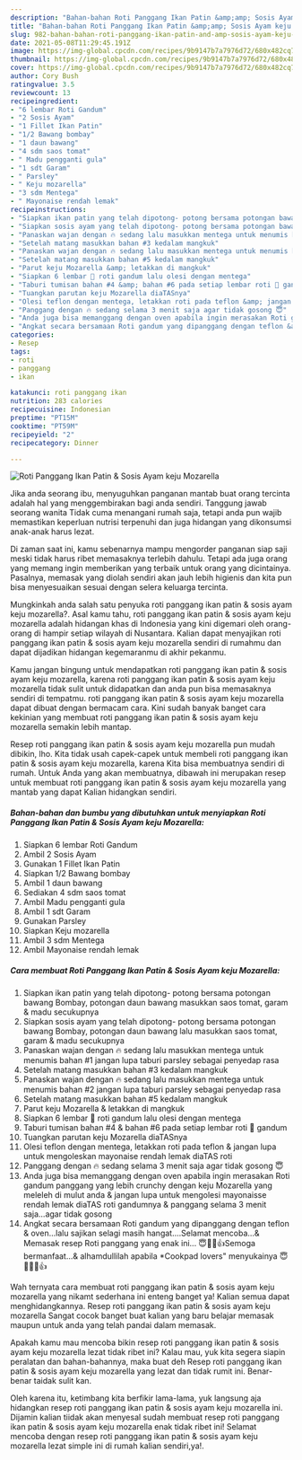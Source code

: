 ```yaml
---
description: "Bahan-bahan Roti Panggang Ikan Patin &amp;amp; Sosis Ayam keju Mozarella yang lezat Untuk Jualan"
title: "Bahan-bahan Roti Panggang Ikan Patin &amp;amp; Sosis Ayam keju Mozarella yang lezat Untuk Jualan"
slug: 982-bahan-bahan-roti-panggang-ikan-patin-and-amp-sosis-ayam-keju-mozarella-yang-lezat-untuk-jualan
date: 2021-05-08T11:29:45.191Z
image: https://img-global.cpcdn.com/recipes/9b9147b7a7976d72/680x482cq70/roti-panggang-ikan-patin-sosis-ayam-keju-mozarella-foto-resep-utama.jpg
thumbnail: https://img-global.cpcdn.com/recipes/9b9147b7a7976d72/680x482cq70/roti-panggang-ikan-patin-sosis-ayam-keju-mozarella-foto-resep-utama.jpg
cover: https://img-global.cpcdn.com/recipes/9b9147b7a7976d72/680x482cq70/roti-panggang-ikan-patin-sosis-ayam-keju-mozarella-foto-resep-utama.jpg
author: Cory Bush
ratingvalue: 3.5
reviewcount: 13
recipeingredient:
- "6 lembar Roti Gandum"
- "2 Sosis Ayam"
- "1 Fillet Ikan Patin"
- "1/2 Bawang bombay"
- "1 daun bawang"
- "4 sdm saos tomat"
- " Madu pengganti gula"
- "1 sdt Garam"
- " Parsley"
- " Keju mozarella"
- "3 sdm Mentega"
- " Mayonaise rendah lemak"
recipeinstructions:
- "Siapkan ikan patin yang telah dipotong- potong bersama potongan bawang Bombay, potongan daun bawang masukkan saos tomat, garam &amp; madu secukupnya"
- "Siapkan sosis ayam yang telah dipotong- potong bersama potongan bawang Bombay, potongan daun bawang lalu masukkan saos tomat, garam &amp; madu secukupnya"
- "Panaskan wajan dengan 🔥 sedang lalu masukkan mentega untuk menumis bahan #1 jangan lupa taburi parsley sebagai penyedap rasa"
- "Setelah matang masukkan bahan #3 kedalam mangkuk"
- "Panaskan wajan dengan 🔥 sedang lalu masukkan mentega untuk menumis bahan #2 jangan lupa taburi parsley sebagai penyedap rasa"
- "Setelah matang masukkan bahan #5 kedalam mangkuk"
- "Parut keju Mozarella &amp; letakkan di mangkuk"
- "Siapkan 6 lembar 🍞 roti gandum lalu olesi dengan mentega"
- "Taburi tumisan bahan #4 &amp; bahan #6 pada setiap lembar roti 🍞 gandum"
- "Tuangkan parutan keju Mozarella diaTASnya"
- "Olesi teflon dengan mentega, letakkan roti pada teflon &amp; jangan lupa untuk mengoleskan mayonaise rendah lemak diaTAS roti"
- "Panggang dengan 🔥 sedang selama 3 menit saja agar tidak gosong 😇"
- "Anda juga bisa memanggang dengan oven apabila ingin merasakan Roti gandum panggang yang lebih crunchy dengan keju Mozarella yang meleleh di mulut anda &amp; jangan lupa untuk mengolesi mayonaisse rendah lemak diaTAS roti gandumnya &amp; panggang selama 3 menit saja...agar tidak gosong"
- "Angkat secara bersamaan Roti gandum yang dipanggang dengan teflon &amp; oven...lalu sajikan selagi masih hangat....Selamat mencoba...&amp; Memasak resep Roti panggang yang enak ini... 😇🙏🏻👍Semoga bermanfaat...&amp; alhamdullilah apabila *Cookpad lovers&#34; menyukainya 😇🙏🏻💚👍"
categories:
- Resep
tags:
- roti
- panggang
- ikan

katakunci: roti panggang ikan 
nutrition: 283 calories
recipecuisine: Indonesian
preptime: "PT15M"
cooktime: "PT59M"
recipeyield: "2"
recipecategory: Dinner

---
```



![Roti Panggang Ikan Patin &amp; Sosis Ayam keju Mozarella](https://img-global.cpcdn.com/recipes/9b9147b7a7976d72/680x482cq70/roti-panggang-ikan-patin-sosis-ayam-keju-mozarella-foto-resep-utama.jpg)

Jika anda seorang ibu, menyuguhkan panganan mantab buat orang tercinta adalah hal yang menggembirakan bagi anda sendiri. Tanggung jawab seorang  wanita Tidak cuma menangani rumah saja, tetapi anda pun wajib memastikan keperluan nutrisi terpenuhi dan juga hidangan yang dikonsumsi anak-anak harus lezat.

Di zaman  saat ini, kamu sebenarnya mampu mengorder panganan siap saji meski tidak harus ribet memasaknya terlebih dahulu. Tetapi ada juga orang yang memang ingin memberikan yang terbaik untuk orang yang dicintainya. Pasalnya, memasak yang diolah sendiri akan jauh lebih higienis dan kita pun bisa menyesuaikan sesuai dengan selera keluarga tercinta. 



Mungkinkah anda salah satu penyuka roti panggang ikan patin &amp; sosis ayam keju mozarella?. Asal kamu tahu, roti panggang ikan patin &amp; sosis ayam keju mozarella adalah hidangan khas di Indonesia yang kini digemari oleh orang-orang di hampir setiap wilayah di Nusantara. Kalian dapat menyajikan roti panggang ikan patin &amp; sosis ayam keju mozarella sendiri di rumahmu dan dapat dijadikan hidangan kegemaranmu di akhir pekanmu.

Kamu jangan bingung untuk mendapatkan roti panggang ikan patin &amp; sosis ayam keju mozarella, karena roti panggang ikan patin &amp; sosis ayam keju mozarella tidak sulit untuk didapatkan dan anda pun bisa memasaknya sendiri di tempatmu. roti panggang ikan patin &amp; sosis ayam keju mozarella dapat dibuat dengan bermacam cara. Kini sudah banyak banget cara kekinian yang membuat roti panggang ikan patin &amp; sosis ayam keju mozarella semakin lebih mantap.

Resep roti panggang ikan patin &amp; sosis ayam keju mozarella pun mudah dibikin, lho. Kita tidak usah capek-capek untuk membeli roti panggang ikan patin &amp; sosis ayam keju mozarella, karena Kita bisa membuatnya sendiri di rumah. Untuk Anda yang akan membuatnya, dibawah ini merupakan resep untuk membuat roti panggang ikan patin &amp; sosis ayam keju mozarella yang mantab yang dapat Kalian hidangkan sendiri.

<!--inarticleads1-->

##### Bahan-bahan dan bumbu yang dibutuhkan untuk menyiapkan Roti Panggang Ikan Patin &amp; Sosis Ayam keju Mozarella:

1. Siapkan 6 lembar Roti Gandum
1. Ambil 2 Sosis Ayam
1. Gunakan 1 Fillet Ikan Patin
1. Siapkan 1/2 Bawang bombay
1. Ambil 1 daun bawang
1. Sediakan 4 sdm saos tomat
1. Ambil  Madu pengganti gula
1. Ambil 1 sdt Garam
1. Gunakan  Parsley
1. Siapkan  Keju mozarella
1. Ambil 3 sdm Mentega
1. Ambil  Mayonaise rendah lemak




<!--inarticleads2-->

##### Cara membuat Roti Panggang Ikan Patin &amp; Sosis Ayam keju Mozarella:

1. Siapkan ikan patin yang telah dipotong- potong bersama potongan bawang Bombay, potongan daun bawang masukkan saos tomat, garam &amp; madu secukupnya
1. Siapkan sosis ayam yang telah dipotong- potong bersama potongan bawang Bombay, potongan daun bawang lalu masukkan saos tomat, garam &amp; madu secukupnya
1. Panaskan wajan dengan 🔥 sedang lalu masukkan mentega untuk menumis bahan #1 jangan lupa taburi parsley sebagai penyedap rasa
1. Setelah matang masukkan bahan #3 kedalam mangkuk
1. Panaskan wajan dengan 🔥 sedang lalu masukkan mentega untuk menumis bahan #2 jangan lupa taburi parsley sebagai penyedap rasa
1. Setelah matang masukkan bahan #5 kedalam mangkuk
1. Parut keju Mozarella &amp; letakkan di mangkuk
1. Siapkan 6 lembar 🍞 roti gandum lalu olesi dengan mentega
1. Taburi tumisan bahan #4 &amp; bahan #6 pada setiap lembar roti 🍞 gandum
1. Tuangkan parutan keju Mozarella diaTASnya
1. Olesi teflon dengan mentega, letakkan roti pada teflon &amp; jangan lupa untuk mengoleskan mayonaise rendah lemak diaTAS roti
1. Panggang dengan 🔥 sedang selama 3 menit saja agar tidak gosong 😇
1. Anda juga bisa memanggang dengan oven apabila ingin merasakan Roti gandum panggang yang lebih crunchy dengan keju Mozarella yang meleleh di mulut anda &amp; jangan lupa untuk mengolesi mayonaisse rendah lemak diaTAS roti gandumnya &amp; panggang selama 3 menit saja...agar tidak gosong
1. Angkat secara bersamaan Roti gandum yang dipanggang dengan teflon &amp; oven...lalu sajikan selagi masih hangat....Selamat mencoba...&amp; Memasak resep Roti panggang yang enak ini... 😇🙏🏻👍Semoga bermanfaat...&amp; alhamdullilah apabila *Cookpad lovers&#34; menyukainya 😇🙏🏻💚👍




Wah ternyata cara membuat roti panggang ikan patin &amp; sosis ayam keju mozarella yang nikamt sederhana ini enteng banget ya! Kalian semua dapat menghidangkannya. Resep roti panggang ikan patin &amp; sosis ayam keju mozarella Sangat cocok banget buat kalian yang baru belajar memasak maupun untuk anda yang telah pandai dalam memasak.

Apakah kamu mau mencoba bikin resep roti panggang ikan patin &amp; sosis ayam keju mozarella lezat tidak ribet ini? Kalau mau, yuk kita segera siapin peralatan dan bahan-bahannya, maka buat deh Resep roti panggang ikan patin &amp; sosis ayam keju mozarella yang lezat dan tidak rumit ini. Benar-benar taidak sulit kan. 

Oleh karena itu, ketimbang kita berfikir lama-lama, yuk langsung aja hidangkan resep roti panggang ikan patin &amp; sosis ayam keju mozarella ini. Dijamin kalian tiidak akan menyesal sudah membuat resep roti panggang ikan patin &amp; sosis ayam keju mozarella enak tidak ribet ini! Selamat mencoba dengan resep roti panggang ikan patin &amp; sosis ayam keju mozarella lezat simple ini di rumah kalian sendiri,ya!.

